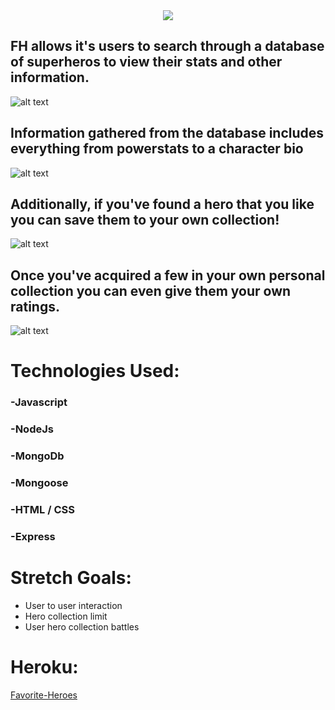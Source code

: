 <p align="center">
  <br><br>
  <img src="https://i.imgur.com/DHMRoS6.png">
</p>





## FH allows it's users to search through a database of superheros to view their stats and other information. 

![alt text](https://i.imgur.com/jgFrzxu.png)


## Information gathered from the database includes everything from powerstats to a character bio

![alt text](https://i.imgur.com/CJbQ7rF.png)

## Additionally, if you've found a hero that you like you can save them to your own collection!
![alt text](https://i.imgur.com/t6vaJvI.png)


## Once you've acquired a few in your own personal collection you can even give them your own ratings.
![alt text](https://i.imgur.com/lAFKgEU.png)


# Technologies Used:
###  -Javascript
###  -NodeJs
###  -MongoDb
###  -Mongoose
###  -HTML / CSS
###  -Express

# Stretch Goals:
- User to user interaction
- Hero collection limit
- User hero collection battles


# Heroku:
[Favorite-Heroes](https://sei-favorite-heroes.herokuapp.com/)
